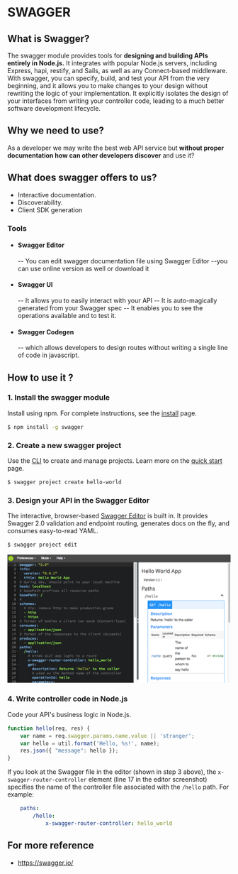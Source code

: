 # SWAGGER
## What is Swagger?

The swagger module provides tools for **designing and building APIs entirely in Node.js.** It integrates with popular Node.js servers, including Express, hapi, restify, and Sails, as well as any Connect-based middleware. With swagger, you can specify, build, and test your API from the very beginning, and it allows you to make changes to your design without rewriting the logic of your implementation. It explicitly isolates the design of your interfaces from writing your controller code, leading to a much better software development lifecycle. 

## Why we need to use?
As a developer we may write the best web API service but **without proper documentation how can other developers discover** and use it?

## What does swagger offers to us?

- Interactive documentation. 
- Discoverability. 
- Client SDK generation

### Tools
- #### Swagger Editor
   --  You can edit swagger documentation file using Swagger Editor
   --you can use online version as well or download it

- #### Swagger UI
  -- It allows you to easily interact with your API
  -- It is auto-magically generated from your Swagger spec
  -- It enables you to see  the operations available  and to test it.

- #### Swagger Codegen
  -- which allows developers to design routes without writing a single line of code in javascript.

## How to use it ?
### 1. Install the swagger module

Install using npm. For complete instructions, see the [install](./docs/install.md) page.

```bash
$ npm install -g swagger
```

### 2. Create a new swagger project

Use the [CLI](./docs/cli.md) to create and manage projects. Learn more on the [quick start](./docs/quick-start.md) page.

```bash
$ swagger project create hello-world
```

### 3. Design your API in the Swagger Editor

The interactive, browser-based [Swagger Editor](http://editor.swagger.io/) is built in. It provides Swagger 2.0 validation and endpoint routing, generates docs on the fly, and consumes easy-to-read YAML.

```bash
$ swagger project edit
```

![screenshot of project editor](https://raw.githubusercontent.com/swagger-api/swagger-node/master/docs/images/swagger-editor.png)

### 4. Write controller code in Node.js

Code your API's business logic in Node.js.

```js
function hello(req, res) {
    var name = req.swagger.params.name.value || 'stranger';
    var hello = util.format('Hello, %s!', name);
    res.json({ "message": hello });
}
```

If you look at the Swagger file in the editor (shown in step 3 above), the `x-swagger-router-controller` element (line 17 in the editor screenshot) specifies the name of the controller file associated with the `/hello` path. For example:

```yaml
    paths:
        /hello:
            x-swagger-router-controller: hello_world
```

## For more reference
- https://swagger.io/
